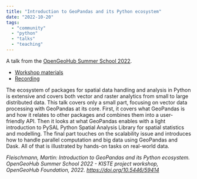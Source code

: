 ```yaml
---
title: "Introduction to GeoPandas and its Python ecosystem"
date: "2022-10-20"
tags:
  - "community"
  - "python"
  - "talks"
  - "teaching"
---
```


A talk from the [OpenGeoHub Summer School 2022](https://opengeohub.org/summer-school/siegburg-2022/).

- [Workshop materials](https://github.com/martinfleis/opengeohub2022-tutorial)
- [Recording](https://av.tib.eu/player/59414)

The ecosystem of packages for spatial data handling and analysis in Python is extensive and covers both vector and raster analytics from small to large distributed data. This talk covers only a small part, focusing on vector data processing with GeoPandas at its core. First, it covers what GeoPandas is and how it relates to other packages and combines them into a user-friendly API. Then it looks at what GeoPandas enables with a light introduction to PySAL Python Spatial Analysis Library for spatial statistics and modelling. The final part touches on the scalability issue and introduces how to handle parallel computation and big data using GeoPandas and Dask. All of that is illustrated by hands-on tasks on real-world data.

_Fleischmann, Martin: Introduction to GeoPandas and its Python ecosystem. OpenGeoHub Summer School 2022 - KISTE project workshop, OpenGeoHub Foundation, 2022. <https://doi.org/10.5446/59414>_
